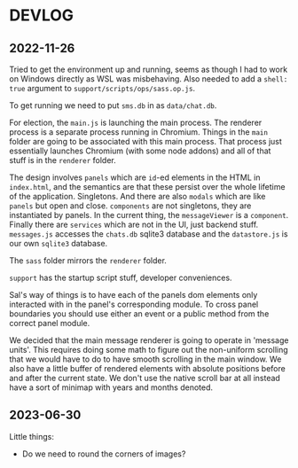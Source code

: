 # DEVLOG

## 2022-11-26

Tried to get the environment up and running, seems as though I had to work on
Windows directly as WSL was misbehaving.  Also needed to add a `shell: true`
argument to `support/scripts/ops/sass.op.js`.

To get running we need to put `sms.db` in as `data/chat.db`.

For election, the `main.js` is launching the main process. The renderer process
is a separate process running in Chromium. Things in the `main` folder are
going to be associated with this main process.  That process just essentially
launches Chromium (with some node addons) and all of that stuff is in the
`renderer` folder.

The design involves `panels` which are `id`-ed elements in the HTML in
`index.html`, and the semantics are that these persist over the whole lifetime
of the application. Singletons.  And there are also `modals` which are like
`panels` but open and close.  `components` are not singletons, they are
instantiated by panels.  In the current thing, the `messageViewer` is a
`component`. Finally there are `services` which are not in the UI, just backend
stuff.  `messages.js` accesses the `chats.db` sqlite3 database and the
`datastore.js` is our own `sqlite3` database.

The `sass` folder mirrors the `renderer` folder.

`support` has the startup script stuff, developer conveniences.

Sal's way of things is to have each of the panels dom elements only interacted
with in the panel's corresponding module.  To cross panel boundaries you should use either
an event or a public method from the correct panel module.

We decided that the main message renderer is going to operate in 'message
units'.  This requires doing some math to figure out the non-uniform scrolling
that we would have to do to have smooth scrolling in the main window.  We also
have a little buffer of rendered elements with absolute positions before and
after the current state.  We don't use the native scroll bar at all instead
have a sort of minimap with years and months denoted.


## 2023-06-30

Little things:

- Do we need to round the corners of images?
